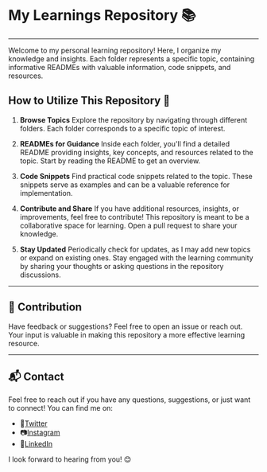 # My Learnings Repository 📚
---

Welcome to my personal learning repository! Here, I organize my knowledge and insights. Each folder represents a specific topic, containing informative READMEs with valuable information, code snippets, and resources.

## How to Utilize This Repository 🚀
1. **Browse Topics**
Explore the repository by navigating through different folders. Each folder corresponds to a specific topic of interest.

2. **READMEs for Guidance**
Inside each folder, you'll find a detailed README providing insights, key concepts, and resources related to the topic. Start by reading the README to get an overview.

3. **Code Snippets**
Find practical code snippets related to the topic. These snippets serve as examples and can be a valuable reference for implementation.

4. **Contribute and Share**
If you have additional resources, insights, or improvements, feel free to contribute! This repository is meant to be a collaborative space for learning. Open a pull request to share your knowledge.

5. **Stay Updated**
Periodically check for updates, as I may add new topics or expand on existing ones. Stay engaged with the learning community by sharing your thoughts or asking questions in the repository discussions.

---

## 🤝 Contribution
Have feedback or suggestions? Feel free to open an issue or reach out. Your input is valuable in making this repository a more effective learning resource.

---

## 📬 Contact


Feel free to reach out if you have any questions, suggestions, or just want to connect! You can find me on:

- 📱[Twitter](https://twitter.com/rajanstha_10x)
- 📷[Instagram](https://www.instagram.com/rajanstha_10x/?hl=en)
- ‍💼[LinkedIn](https://www.linkedin.com/in/rajan-shrestha-b2a724222/)

I look forward to hearing from you! 😊